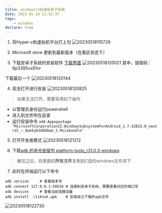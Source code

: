 ```yaml
---
title: windows11安装安卓子系统
date: 2023-05-18 11:55:37
tags:
    - windows
declare: true
---
```

1. 将Hyper-v和虚拟机平台打上勾<!--more-->
![20230518115729](https://cdn.jsdelivr.net/gh/Corner430/Picture/images/20230518115729.png)

2. Microsoft store 更新到最新版本（在美区状态下）

3. 下载安卓子系统的安装软件
[下载界面](https://store.rg-adguard.net/)
![20230518120021](https://cdn.jsdelivr.net/gh/Corner430/Picture/images/20230518120021.png)
其中，提取码：9p3395vx91nr

下载最后一个
![20230518120144](https://cdn.jsdelivr.net/gh/Corner430/Picture/images/20230518120144.png)

4. 双击打开进行安装
![20230518120825](https://cdn.jsdelivr.net/gh/Corner430/Picture/images/20230518120825.png)

> 如果无法打开，需要采用如下操作
- 以管理员身份运行powershell
- 进入到文件所在目录
- 运行安装命令
`add-Appxpackage "MicrosoftCorporationII.WindowsSubsystemForAndroid_1.7.32815.0_neutral_~_8wekyb3d8bbwe_2.Msixbundle"`

5. 打开开发者模式
![20230518121212](https://cdn.jsdelivr.net/gh/Corner430/Picture/images/20230518121212.png)

6. 下载[adb 的命令安装包 platform-tools_r31.0.3-windows](https://www.freedidi.com/wp-content/uploads/2021/10/platform-tools_r31.0.3-windows.zip)
> 解压之后，将里面的**所有文件**复制到C盘的windows文件夹下

7. 此时在终端运行以下命令
```shell
adb version     # 查看版本号
adb connect 127.0.0.1:58526 # 连接到安卓子系统，需要查看对应的端口号
adb devices     # 查看当前连接设备
adb install .\tiktok.apk    # 安装自己下载的apk文件
```
![20230518122730](https://cdn.jsdelivr.net/gh/Corner430/Picture/images/20230518122730.png)